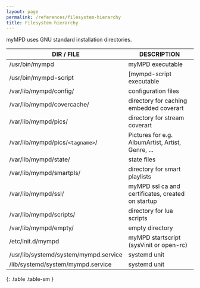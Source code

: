```yaml
---
layout: page
permalink: /references/filesystem-hierarchy
title: Filesystem hierarchy
---
```


myMPD uses GNU standard installation directories.

| DIR / FILE | DESCRIPTION |
| ---------- | ----------- |
| /usr/bin/mympd | myMPD executable |
| /usr/bin/mympd-script | [mympd-script executable |
| /var/lib/mympd/config/ | configuration files |
| /var/lib/mympd/covercache/ | directory for caching embedded coverart |
| /var/lib/mympd/pics/ | directory for stream coverart |
| /var/lib/mympd/pics/`<tagname>`/ | Pictures for <tagname> e.g. AlbumArtist, Artist, Genre, ... |
| /var/lib/mympd/state/ | state files |
| /var/lib/mympd/smartpls/ | directory for smart playlists |
| /var/lib/mympd/ssl/ | myMPD ssl ca and certificates, created on startup |
| /var/lib/mympd/scripts/ | directory for lua scripts|
| /var/lib/mympd/empty/ | empty directory |
| /etc/init.d/mympd | myMPD startscript (sysVinit or open-rc) |
| /usr/lib/systemd/system/mympd.service | systemd unit |
| /lib/systemd/system/mympd.service | systemd unit |
{: .table .table-sm }